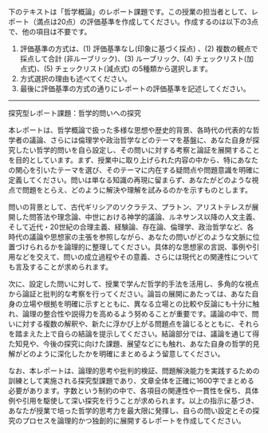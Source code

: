 下のテキストは「哲学概論」のレポート課題です。この授業の担当者として、レポート（満点は20点）の評価基準を作成してください。作成するのは以下の3点で、他の項目は不要です。

1. 評価基準の方式は、(1) 評価基準なし(印象に基づく採点) 、(2) 複数の観点で採点して合計  (非ルーブリック)、(3) ルーブリック、(4) チェックリスト(加点式)、(5) チェックリスト(減点式) の5種類から選択します。
2. 方式選択の理由も述べてください。
3. 最後に評価基準の方式の通りにレポートの評価基準を記述してください。

---------------------------------------
探究型レポート課題：哲学的問いへの探究

本レポートは、哲学概論で扱った多様な思想や歴史的背景、各時代の代表的な哲学者の議論、さらには倫理学や政治哲学などのテーマを基盤に、あなた自身が探究したい哲学的問いを自ら設定し、その問いに対する考察と論証を展開することを目的としています。まず、授業中に取り上げられた内容の中から、特にあなたの関心を引いたテーマを選び、そのテーマに内在する疑問点や問題意識を明確に定義してください。問いは単なる知識の再現に留まらず、あなたがどのような視点で問題をとらえ、どのように解決や理解を試みるのかを示すものとします。

問いの背景として、古代ギリシアのソクラテス、プラトン、アリストテレスが展開した問答法や理念論、中世における神学的議論、ルネサンス以降の人文主義、そして近代・20世紀の合理主義、経験論、存在論、倫理学、政治哲学など、各時代の議論や思想家の主張を参照しながら、あなたの問いがどのような文脈に位置づけられるかを論理的に整理してください。具体的な思想家の言説、事例や引用などを交えて、問いの成立過程やその意義、さらには現代との関連性についても言及することが求められます。

次に、設定した問いに対して、授業で学んだ哲学的手法を活用し、多角的な視点から論証と批判的な考察を行ってください。論旨の展開にあたっては、あなた自身の立場や根拠を明確に示すとともに、異なる立場との比較や反論にも十分に触れ、論理の整合性や説得力を高めるよう努めることが重要です。議論の中で、問いに対する複数の解釈や、新たに浮かび上がる問題点を論じるとともに、それらを踏まえた上で自らの結論を提示してください。結論部分では、議論を通じて得た知見や、今後の探究に向けた課題、展望などにも触れ、あなた自身の哲学的見解がどのように深化したかを明確にまとめるよう留意してください。

なお、本レポートは、論理的思考や批判的検証、問題解決能力を実践するための訓練として実施される探究型課題であり、文章全体を正確に1600字でまとめる必要があります。字数という制約の中で、各項目の関連性や一貫性を保ち、具体例や引用を駆使して深い探究を行うことが求められます。以上の指示に基づき、あなたが授業で培った哲学的思考力を最大限に発揮し、自らの問い設定とその探究のプロセスを論理的かつ独創的に展開するレポートを作成してください。